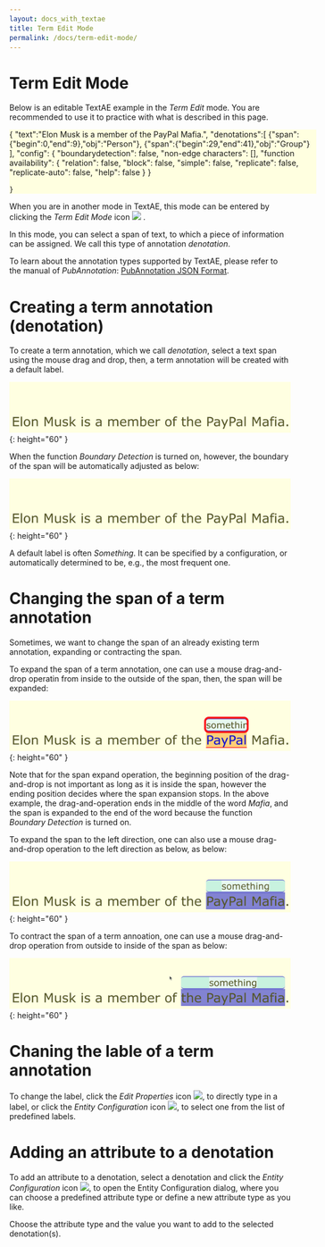 ```yaml
---
layout: docs_with_textae
title: Term Edit Mode
permalink: /docs/term-edit-mode/
---
```


# Term Edit Mode

Below is an editable TextAE example in the *Term Edit* mode. You are recommended to use it to practice with what is described in this page.

<div class="textae-editor" mode="edit" control="hidden" style="width:550px; background-color:lightyellow">
	{
		"text":"Elon Musk is a member of the PayPal Mafia.",
		"denotations":[
			{"span":{"begin":0,"end":9},"obj":"Person"},
			{"span":{"begin":29,"end":41},"obj":"Group"}
		],
		"config": {
			"boundarydetection": false,
			"non-edge characters": [],
			"function availability": {
				"relation": false,
				"block": false,
				"simple": false,
				"replicate": false,
				"replicate-auto": false,
				"help": false
			}
		}

	}
</div>

When you are in another mode in TextAE, this mode can be entered by clicking the *Term Edit Mode* icon
![](https://raw.githubusercontent.com/pubannotation/textae/stable/4/dist/lib/css/images/btn_term_edit_mode_16.png)
.

In this mode, you can select a span of text, to which a piece of information can be assigned. We call this type of annotation *denotation*.

To learn about the annotation types supported by TextAE, please refer to the manual of *PubAnnotation*:
[PubAnnotation JSON Format](https://www.pubannotation.org/docs/annotation-format/).

# Creating a term annotation (denotation)

To create a term annotation, which we call *denotation*, select a text span using the mouse drag and drop, then, a term annotation will be created with a default label.


![](/img/denotation-create-wo-boundary-detection.gif){: height="60" }

When the function *Boundary Detection* is turned on, however, the boundary of the span will be automatically adjusted as below:

![](/img/denotation-create-with-boundary-detection.gif){: height="60" }

A default label is often *Something*. It can be specified by a configuration, or automatically determined to be, e.g., the most frequent one.

# Changing the span of a term annotation

Sometimes, we want to change the span of an already existing term annotation, expanding or contracting the span.

To expand the span of a term annotation, one can use a mouse drag-and-drop operatin from inside to the outside of the span, then, the span will be expanded:

![](/img/denotation-expand-right-with-boundary-detection.gif){: height="60" }


Note that for the span expand operation, the beginning position of the drag-and-drop is not important as long as it is inside the span, however the ending position decides where the span expansion stops. In the above example, the drag-and-operation ends in the middle of the word *Mafia*, and the span is expanded to the end of the word because the function *Boundary Detection* is turned on.

To expand the span to the left direction, one can also use a mouse drag-and-drop operation to the left direction as below, as below:

![](/img/denotation-expand-left-with-boundary-detection.gif){: height="60" }


To contract the span of a term annoation, one can use a mouse drag-and-drop operation from outside to inside of the span as below:

![](/img/denotation-contract-left-with-boundary-detection.gif){: height="60" }


# Chaning the lable of a term annotation

To change the label, click
the *Edit Properties* icon ![](https://raw.githubusercontent.com/pubannotation/textae/stable/4/dist/lib/css/images/btn_edit_properties_16.png),
to directly type in a label, or click
the *Entity Configuration* icon ![](https://raw.githubusercontent.com/pubannotation/textae/stable/4/dist/lib/css/images/btn_pallet_16.png),
to select one from the list of predefined labels.

# Adding an attribute to a denotation

To add an attribute to a denotation,
select a denotation and click
the *Entity Configuration* icon ![](https://raw.githubusercontent.com/pubannotation/textae/stable/4/dist/lib/css/images/btn_pallet_16.png),
to open the Entity Configuration dialog,
where you can choose a predefined attribute type or define a new attribute type as you like.

Choose the attribute type and the value you want to add to the selected denotation(s).
